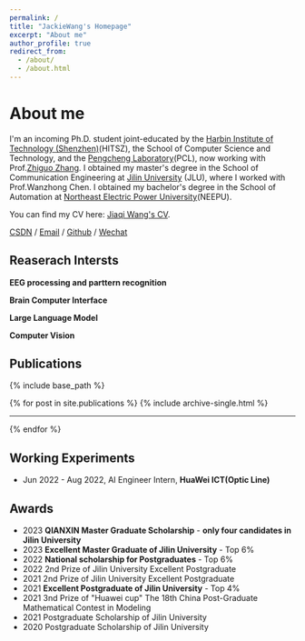 ```yaml
---
permalink: /
title: "JackieWang's Homepage"
excerpt: "About me"
author_profile: true
redirect_from: 
  - /about/
  - /about.html
---
```



About me
======

I'm an incoming Ph.D. student joint-educated by the [Harbin Institute of Technology (Shenzhen)](https://www.hitsz.edu.cn/)(HITSZ), the School of Computer Science and Technology, and the [Pengcheng Laboratory](https://www.pcl.ac.cn/)(PCL), now working with Prof.[Zhiguo Zhang](http://faculty.hitsz.edu.cn/zgzhang). I obtained my master's degree in the School of Communication Engineering at [Jilin University](https://www.jlu.edu.cn/) (JLU), where I worked with Prof.Wanzhong Chen. I obtained my bachelor's degree in the School of Automation at [Northeast Electric Power University](http://www.neepu.edu.cn/)(NEEPU).

You can find my CV here: [Jiaqi Wang's CV](../assets/Curriculum_Vitae_CN.pdf).

[CSDN](https://blog.csdn.net/jq_98) / [Email](mailto:15567518864@163.com) / [Github](https://github.com/QiuDi233) / [Wechat](https://github.com/JackieWang9811)

Reaserach Intersts
------
**EEG processing and parttern recognition**

**Brain Computer Interface**

**Large Language Model**

**Computer Vision**

Publications
------

{% include base_path %}

{% for post in site.publications %}
  {% include archive-single.html %}
  <hr class="solid">
{% endfor %}



Working Experiments
------
* Jun 2022 - Aug 2022, AI Engineer Intern, **HuaWei ICT(Optic Line)**

Awards
------
* 2023 **QIANXIN Master Graduate Scholarship** - **only four candidates in Jilin University**
* 2023 **Excellent Master Graduate of Jilin University** - Top 6%
* 2022 **National scholarship for Postgraduates** - Top 6%
* 2022 2nd Prize of Jilin University Excellent Postgraduate 
* 2021 2nd Prize of Jilin University Excellent Postgraduate
* 2021 **Excellent Postgraduate of Jilin University**  - Top 4%
* 2021 3nd Prize of "Huawei cup" The 18th China Post-Graduate Mathematical Contest in Modeling 
* 2021 Postgraduate Scholarship of Jilin University 
* 2020 Postgraduate Scholarship of Jilin University


